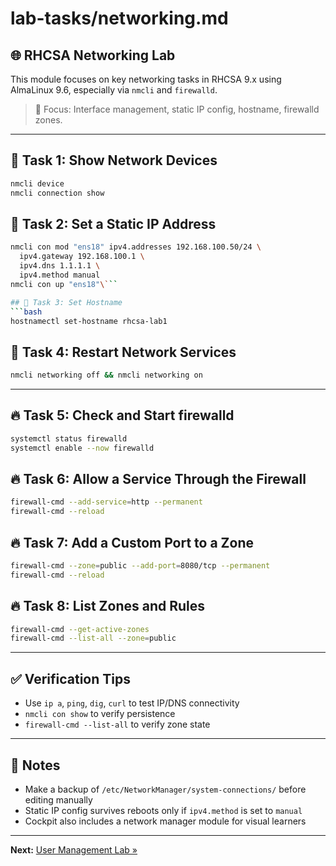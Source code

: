 # lab-tasks/networking.md

## 🌐 RHCSA Networking Lab

This module focuses on key networking tasks in RHCSA 9.x using AlmaLinux 9.6, especially via `nmcli` and `firewalld`.

> 🎯 Focus: Interface management, static IP config, hostname, firewalld zones.

---

## 🔌 Task 1: Show Network Devices

```bash
nmcli device
nmcli connection show
```

## 🔌 Task 2: Set a Static IP Address

````bash
nmcli con mod "ens18" ipv4.addresses 192.168.100.50/24 \
  ipv4.gateway 192.168.100.1 \
  ipv4.dns 1.1.1.1 \
  ipv4.method manual
nmcli con up "ens18"\```

## 🔌 Task 3: Set Hostname
```bash
hostnamectl set-hostname rhcsa-lab1
````

## 🔌 Task 4: Restart Network Services

```bash
nmcli networking off && nmcli networking on
```

---

## 🔥 Task 5: Check and Start firewalld

```bash
systemctl status firewalld
systemctl enable --now firewalld
```

## 🔥 Task 6: Allow a Service Through the Firewall

```bash
firewall-cmd --add-service=http --permanent
firewall-cmd --reload
```

## 🔥 Task 7: Add a Custom Port to a Zone

```bash
firewall-cmd --zone=public --add-port=8080/tcp --permanent
firewall-cmd --reload
```

## 🔥 Task 8: List Zones and Rules

```bash
firewall-cmd --get-active-zones
firewall-cmd --list-all --zone=public
```

---

## ✅ Verification Tips

* Use `ip a`, `ping`, `dig`, `curl` to test IP/DNS connectivity
* `nmcli con show` to verify persistence
* `firewall-cmd --list-all` to verify zone state

---

## 📌 Notes

* Make a backup of `/etc/NetworkManager/system-connections/` before editing manually
* Static IP config survives reboots only if `ipv4.method` is set to `manual`
* Cockpit also includes a network manager module for visual learners

---

**Next:** [User Management Lab »](users.md)
